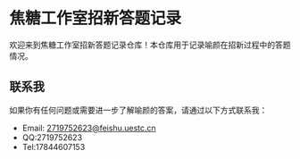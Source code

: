 # 焦糖工作室招新答题记录
欢迎来到焦糖工作室招新答题记录仓库！本仓库用于记录喻颜在招新过程中的答题情况。

## 联系我

如果你有任何问题或需要进一步了解喻颜的答案，请通过以下方式联系我：

- Email: 2719752623@feishu.uestc.cn
- QQ:2719752623
- Tel:17844607153        
